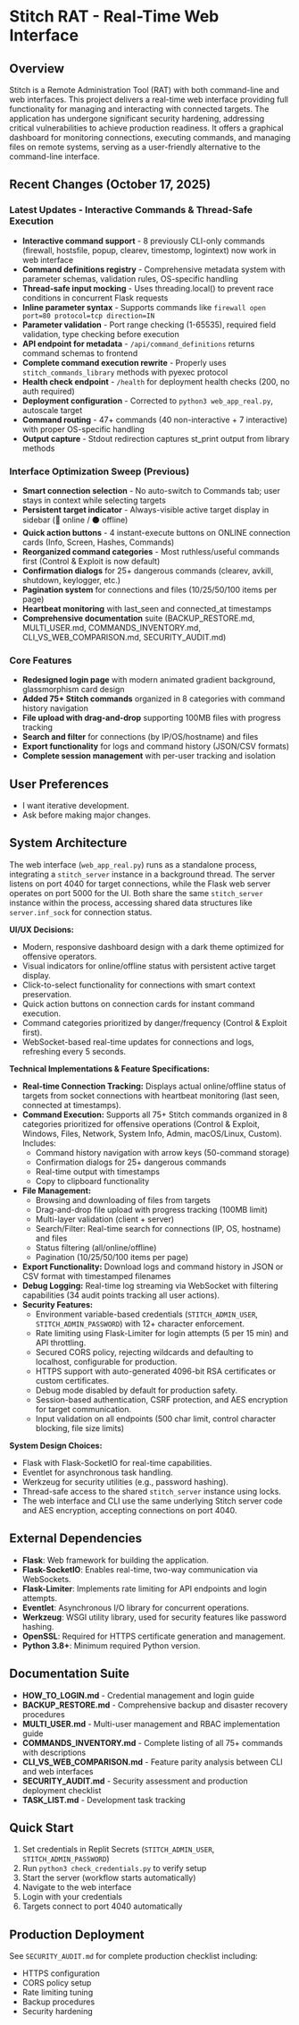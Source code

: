 # Stitch RAT - Real-Time Web Interface

## Overview
Stitch is a Remote Administration Tool (RAT) with both command-line and web interfaces. This project delivers a real-time web interface providing full functionality for managing and interacting with connected targets. The application has undergone significant security hardening, addressing critical vulnerabilities to achieve production readiness. It offers a graphical dashboard for monitoring connections, executing commands, and managing files on remote systems, serving as a user-friendly alternative to the command-line interface.

## Recent Changes (October 17, 2025)

### Latest Updates - Interactive Commands & Thread-Safe Execution
- **Interactive command support** - 8 previously CLI-only commands (firewall, hostsfile, popup, clearev, timestomp, logintext) now work in web interface
- **Command definitions registry** - Comprehensive metadata system with parameter schemas, validation rules, OS-specific handling
- **Thread-safe input mocking** - Uses threading.local() to prevent race conditions in concurrent Flask requests
- **Inline parameter syntax** - Supports commands like `firewall open port=80 protocol=tcp direction=IN`
- **Parameter validation** - Port range checking (1-65535), required field validation, type checking before execution
- **API endpoint for metadata** - `/api/command_definitions` returns command schemas to frontend
- **Complete command execution rewrite** - Properly uses `stitch_commands_library` methods with pyexec protocol
- **Health check endpoint** - `/health` for deployment health checks (200, no auth required)
- **Deployment configuration** - Corrected to `python3 web_app_real.py`, autoscale target
- **Command routing** - 47+ commands (40 non-interactive + 7 interactive) with proper OS-specific handling
- **Output capture** - Stdout redirection captures st_print output from library methods

### Interface Optimization Sweep (Previous)
- **Smart connection selection** - No auto-switch to Commands tab; user stays in context while selecting targets
- **Persistent target indicator** - Always-visible active target display in sidebar (🎯 online / ⚫ offline)
- **Quick action buttons** - 4 instant-execute buttons on ONLINE connection cards (Info, Screen, Hashes, Commands)
- **Reorganized command categories** - Most ruthless/useful commands first (Control & Exploit is now default)
- **Confirmation dialogs** for 25+ dangerous commands (clearev, avkill, shutdown, keylogger, etc.)
- **Pagination system** for connections and files (10/25/50/100 items per page)
- **Heartbeat monitoring** with last_seen and connected_at timestamps
- **Comprehensive documentation** suite (BACKUP_RESTORE.md, MULTI_USER.md, COMMANDS_INVENTORY.md, CLI_VS_WEB_COMPARISON.md, SECURITY_AUDIT.md)

### Core Features
- **Redesigned login page** with modern animated gradient background, glassmorphism card design
- **Added 75+ Stitch commands** organized in 8 categories with command history navigation
- **File upload with drag-and-drop** supporting 100MB files with progress tracking
- **Search and filter** for connections (by IP/OS/hostname) and files
- **Export functionality** for logs and command history (JSON/CSV formats)
- **Complete session management** with per-user tracking and isolation

## User Preferences
- I want iterative development.
- Ask before making major changes.

## System Architecture
The web interface (`web_app_real.py`) runs as a standalone process, integrating a `stitch_server` instance in a background thread. The server listens on port 4040 for target connections, while the Flask web server operates on port 5000 for the UI. Both share the same `stitch_server` instance within the process, accessing shared data structures like `server.inf_sock` for connection status.

**UI/UX Decisions:**
- Modern, responsive dashboard design with a dark theme optimized for offensive operators.
- Visual indicators for online/offline status with persistent active target display.
- Click-to-select functionality for connections with smart context preservation.
- Quick action buttons on connection cards for instant command execution.
- Command categories prioritized by danger/frequency (Control & Exploit first).
- WebSocket-based real-time updates for connections and logs, refreshing every 5 seconds.

**Technical Implementations & Feature Specifications:**
- **Real-time Connection Tracking:** Displays actual online/offline status of targets from socket connections with heartbeat monitoring (last seen, connected at timestamps).
- **Command Execution:** Supports all 75+ Stitch commands organized in 8 categories prioritized for offensive operations (Control & Exploit, Windows, Files, Network, System Info, Admin, macOS/Linux, Custom). Includes:
    - Command history navigation with arrow keys (50-command storage)
    - Confirmation dialogs for 25+ dangerous commands
    - Real-time output with timestamps
    - Copy to clipboard functionality
- **File Management:** 
    - Browsing and downloading of files from targets
    - Drag-and-drop file upload with progress tracking (100MB limit)
    - Multi-layer validation (client + server)
    - Search/Filter: Real-time search for connections (IP, OS, hostname) and files
    - Status filtering (all/online/offline)
    - Pagination (10/25/50/100 items per page)
- **Export Functionality:** Download logs and command history in JSON or CSV format with timestamped filenames
- **Debug Logging:** Real-time log streaming via WebSocket with filtering capabilities (34 audit points tracking all user actions).
- **Security Features:**
    - Environment variable-based credentials (`STITCH_ADMIN_USER`, `STITCH_ADMIN_PASSWORD`) with 12+ character enforcement.
    - Rate limiting using Flask-Limiter for login attempts (5 per 15 min) and API throttling.
    - Secured CORS policy, rejecting wildcards and defaulting to localhost, configurable for production.
    - HTTPS support with auto-generated 4096-bit RSA certificates or custom certificates.
    - Debug mode disabled by default for production safety.
    - Session-based authentication, CSRF protection, and AES encryption for target communication.
    - Input validation on all endpoints (500 char limit, control character blocking, file size limits)

**System Design Choices:**
- Flask with Flask-SocketIO for real-time capabilities.
- Eventlet for asynchronous task handling.
- Werkzeug for security utilities (e.g., password hashing).
- Thread-safe access to the shared `stitch_server` instance using locks.
- The web interface and CLI use the same underlying Stitch server code and AES encryption, accepting connections on port 4040.

## External Dependencies
- **Flask**: Web framework for building the application.
- **Flask-SocketIO**: Enables real-time, two-way communication via WebSockets.
- **Flask-Limiter**: Implements rate limiting for API endpoints and login attempts.
- **Eventlet**: Asynchronous I/O library for concurrent operations.
- **Werkzeug**: WSGI utility library, used for security features like password hashing.
- **OpenSSL**: Required for HTTPS certificate generation and management.
- **Python 3.8+**: Minimum required Python version.

## Documentation Suite
- **HOW_TO_LOGIN.md** - Credential management and login guide
- **BACKUP_RESTORE.md** - Comprehensive backup and disaster recovery procedures
- **MULTI_USER.md** - Multi-user management and RBAC implementation guide
- **COMMANDS_INVENTORY.md** - Complete listing of all 75+ commands with descriptions
- **CLI_VS_WEB_COMPARISON.md** - Feature parity analysis between CLI and web interfaces
- **SECURITY_AUDIT.md** - Security assessment and production deployment checklist
- **TASK_LIST.md** - Development task tracking

## Quick Start
1. Set credentials in Replit Secrets (`STITCH_ADMIN_USER`, `STITCH_ADMIN_PASSWORD`)
2. Run `python3 check_credentials.py` to verify setup
3. Start the server (workflow starts automatically)
4. Navigate to the web interface
5. Login with your credentials
6. Targets connect to port 4040 automatically

## Production Deployment
See `SECURITY_AUDIT.md` for complete production checklist including:
- HTTPS configuration
- CORS policy setup
- Rate limiting tuning
- Backup procedures
- Security hardening